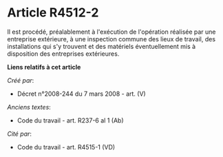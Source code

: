 # Article R4512-2

Il est procédé, préalablement à l'exécution de l'opération réalisée par une entreprise extérieure, à une inspection commune
des lieux de travail, des installations qui s'y trouvent et des matériels éventuellement mis à disposition des entreprises
extérieures.

**Liens relatifs à cet article**

_Créé par_:

  - Décret n°2008-244 du 7 mars 2008 - art. (V)

_Anciens textes_:

  - Code du travail - art. R237-6 al 1 (Ab)

_Cité par_:

  - Code du travail - art. R4515-1 (VD)
